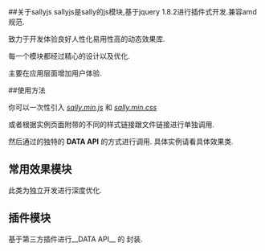##关于sallyjs
sallyjs是sally的js模块,基于jquery 1.8.2进行插件式开发.兼容amd规范.

致力于开发体验良好人性化易用性高的动态效果库.

每一个模块都经过精心的设计以及优化.

主要在应用层面增加用户体验.

##使用方法

你可以一次性引入 _[sally.min.js](./sally.min.js)_ 和 _[sally.min.css](./sally.min.css)_

或者根据实例页面附带的不同的样式链接跟文件链接进行单独调用.

然后通过的独特的 __DATA API__ 的方式进行调用. 具体实例请看具体效果类.

## 常用效果模块
此类为独立开发进行深度优化.
<div data-list="m"></div>

## 插件模块
基于第三方插件进行__DATA API__ 的 封装.
<div data-list="j"></div>